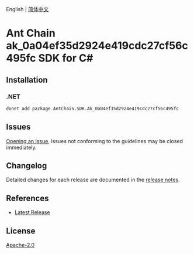 English | [简体中文](README-CN.md)

# Ant Chain ak_0a04ef35d2924e419cdc27cf56c495fc SDK for C#

## Installation

### .NET

```bash
donet add package AntChain.SDK.Ak_0a04ef35d2924e419cdc27cf56c495fc
```

## Issues

[Opening an Issue](https://github.com/alipay/antchain-openapi-prod-sdk/issues/new), Issues not conforming to the guidelines may be closed immediately.

## Changelog

Detailed changes for each release are documented in the [release notes](./ChangeLog.md).

## References

* [Latest Release](https://github.com/alipay/antchain-openapi-prod-sdk/)

## License

[Apache-2.0](http://www.apache.org/licenses/LICENSE-2.0)

